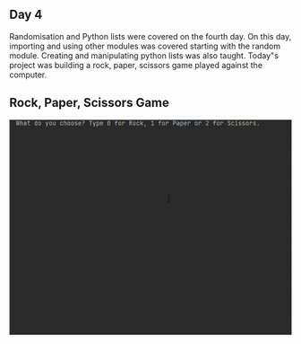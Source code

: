 ## Day 4

Randomisation and Python lists were covered on the fourth day. On this day, importing and using other modules was covered starting with the random module. Creating and manipulating python lists was also taught. 
Today"s project was building a rock, paper, scissors game played against the computer.

## Rock, Paper, Scissors Game

![rock paper scissors](rock_paper_scissors.gif)
